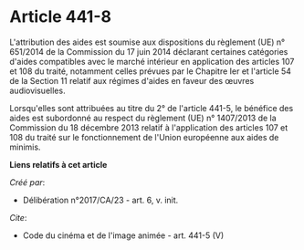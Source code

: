 # Article 441-8

L'attribution des aides est soumise aux dispositions du règlement (UE) n° 651/2014 de la Commission du 17 juin 2014 déclarant
certaines catégories d'aides compatibles avec le marché intérieur en application des articles 107 et 108 du traité, notamment
celles prévues par le Chapitre Ier et l'article 54 de la Section 11 relatif aux régimes d'aides en faveur des œuvres
audiovisuelles. 

Lorsqu'elles sont attribuées au titre du 2° de l'article 441-5, le bénéfice des aides est subordonné au respect du règlement
(UE) n° 1407/2013 de la Commission du 18 décembre 2013 relatif à l'application des articles 107 et 108 du traité sur le
fonctionnement de l'Union européenne aux aides de minimis.

**Liens relatifs à cet article**

_Créé par_:

  - Délibération n°2017/CA/23 - art. 6, v. init.

_Cite_:

  - Code du cinéma et de l'image animée - art. 441-5 (V)
